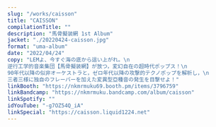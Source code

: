 ```yaml
---
slug: "/works/caisson"
title: "CAISSON"
compilationTitle: ""
description: "馬骨擬装網 1st Album"
jacket: "./20220424-caisson.jpg"
format: "uma-album"
date: "2022/04/24"
copy: "LEMよ、今すぐ海の底から這い上がれ。\n
逆行工学的音楽集団【馬骨擬装網】が放つ，変幻自在の超時代ポップス！\n
90年代以降の似非オーケストラと，ゼロ年代以降の攻撃的テクノポップを解析し，\n
三者三様に独自のフレーバーを加えた変異型亞種音の発生を目撃せよ！"
linkBooth: "https://nkmrmuku69.booth.pm/items/3796759"
linkBandcamp: "https://nkmrmuku.bandcamp.com/album/caisson"
linkSpotify: ""
idYouTube: "-g7OZ54Q_iA"
linkSpecial: "https://caisson.liquid1224.net"
---
```

